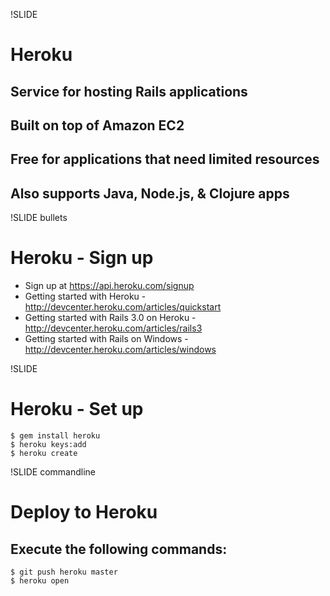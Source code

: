 !SLIDE 
# Heroku #
## Service for hosting Rails applications ##
## Built on top of Amazon EC2 ##
## Free for applications that need limited resources ##
## Also supports Java, Node.js, & Clojure apps ##

!SLIDE bullets
# Heroku - Sign up #
* Sign up at https://api.heroku.com/signup
* Getting started with Heroku - http://devcenter.heroku.com/articles/quickstart
* Getting started with Rails 3.0 on Heroku - http://devcenter.heroku.com/articles/rails3
* Getting started with Rails on Windows - http://devcenter.heroku.com/articles/windows

!SLIDE
# Heroku - Set up #
    $ gem install heroku
    $ heroku keys:add
    $ heroku create
    
!SLIDE commandline
# Deploy to Heroku #
## Execute the following commands: ##
    $ git push heroku master 
    $ heroku open
